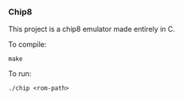 ### Chip8
This project is a chip8 emulator made entirely in C.

To compile:
```
make
```

To run:
```
./chip <rom-path>
```
